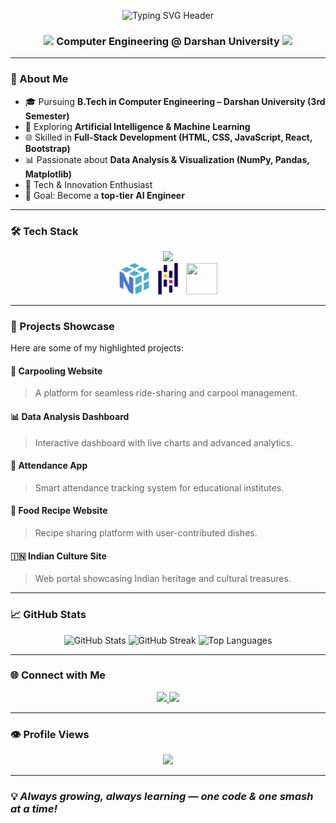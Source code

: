 <!-- 🌟 Neon Animated Banner -->
<!-- 🌟 Animated Header with Icons -->
<p align="center">
  <img src="https://readme-typing-svg.herokuapp.com?font=Fira+Code&size=32&duration=3500&pause=1000&color=00F7FF&center=true&vCenter=true&width=800&lines=👋+Hey+there!+I'm+Jeel+Dobariya;🚀+3rd+Semester+CE+Student;💻+Full-Stack+%26+AI%2FML+Enthusiast;⚡+Passionate+about+Innovation" alt="Typing SVG Header" />
</p>

<h3 align="center">
  <img src="https://img.icons8.com/fluency/48/000000/student-center.png" height="30" />
  Computer Engineering @ Darshan University
  <img src="https://img.icons8.com/fluency/48/000000/artificial-intelligence.png" height="30" />
</h3>

---

### 🚀 About Me
- 🎓 Pursuing **B.Tech in Computer Engineering – Darshan University (3rd Semester)**
- 🤖 Exploring **Artificial Intelligence & Machine Learning**
- 🌐 Skilled in **Full-Stack Development (HTML, CSS, JavaScript, React, Bootstrap)**
- 📊 Passionate about **Data Analysis & Visualization (NumPy, Pandas, Matplotlib)**
- 🏸 Tech & Innovation Enthusiast
- 🎯 Goal: Become a **top-tier AI Engineer**

---

### 🛠 Tech Stack
<p align="center">
  <img src="https://skillicons.dev/icons?i=c,java,python,html,css,bootstrap,js,react,git" /><br/>
  <img src="https://raw.githubusercontent.com/devicons/devicon/master/icons/numpy/numpy-original.svg" width="50" height="50"/>
  <img src="https://raw.githubusercontent.com/devicons/devicon/master/icons/pandas/pandas-original.svg" width="50" height="50"/>
  <img src="https://matplotlib.org/stable/_static/logo2_compressed.svg" width="50" height="50"/>
</p>

---

### 📌 Projects Showcase
Here are some of my highlighted projects:

#### 🚗 **Carpooling Website**
> A platform for seamless ride-sharing and carpool management.

#### 📊 **Data Analysis Dashboard**
> Interactive dashboard with live charts and advanced analytics.

#### 📝 **Attendance App**
> Smart attendance tracking system for educational institutes.

#### 🍴 **Food Recipe Website**
> Recipe sharing platform with user-contributed dishes.

#### 🇮🇳 **Indian Culture Site**
> Web portal showcasing Indian heritage and cultural treasures.

---

### 📈 GitHub Stats
<p align="center">
  <img src="https://github-readme-stats.vercel.app/api?username=Jeeldobariya31&show_icons=true&theme=tokyonight" alt="GitHub Stats" />
  <img src="https://github-readme-streak-stats.herokuapp.com/?user=Jeeldobariya31&theme=tokyonight" alt="GitHub Streak" />
  <img src="https://github-readme-stats.vercel.app/api/top-langs/?username=Jeeldobariya31&layout=compact&theme=tokyonight" alt="Top Languages" />
</p>

---

### 🌐 Connect with Me
<p align="center">
  <a href="mailto:jeeldobariya33@gmail.com">
    <img src="https://img.shields.io/badge/Gmail-D14836?style=for-the-badge&logo=gmail&logoColor=white" />
  </a>
  <a href="https://www.linkedin.com/in/jeel-dobariya" target="_blank">
    <img src="https://img.shields.io/badge/LinkedIn-%230077B5.svg?&style=for-the-badge&logo=linkedin&logoColor=white" />
  </a>
</p>

---

### 👁️ Profile Views
<p align="center">
  <img src="https://komarev.com/ghpvc/?username=Jeeldobariya31&label=Profile%20Views&color=00F7FF&style=for-the-badge&labelColor=000000" />
</p>

---

### 💡 *Always growing, always learning — one code & one smash at a time!*
